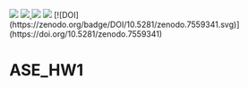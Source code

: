 <p> 
<img src="https://img.shields.io/badge/task-ase23%2Fhw1-blue">
<a href="https://github.com/ihayet/ASE_HW1/actions/workflows/build.yml"> 
  <img src="https://github.com/ihayet/ASE_HW1/actions/workflows/build.yml/badge.svg">
</a> 
<img src="https://img.shields.io/badge/language-python-green"> 
<img src="https://img.shields.io/badge/purpose-learning-orange"> 
[![DOI](https://zenodo.org/badge/DOI/10.5281/zenodo.7559341.svg)](https://doi.org/10.5281/zenodo.7559341)
</p>
 
# ASE_HW1
